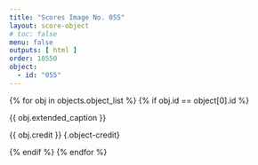 ```yaml
---
title: "Scores Image No. 055"
layout: score-object
# toc: false
menu: false
outputs: [ html ]
order: 10550
object:
  - id: "055"
---
```


{% for obj in objects.object_list %}
{% if obj.id == object[0].id %}

{{ obj.extended_caption }}

{{ obj.credit }} {.object-credit}

{% endif %}
{% endfor %}
